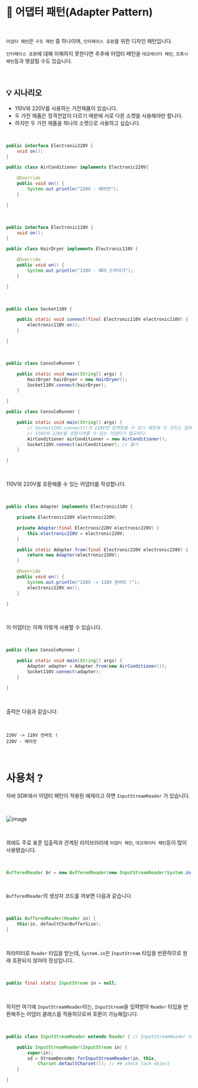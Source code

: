 # 📜 어댑터 패턴(Adapter Pattern)

<br />

`어댑터 패턴`은 `구조 패턴` 중 하나이며, `인터페이스 호환`을 위한 디자인 패턴입니다.

`인터페이스 호환`에 대해 이해하지 못한다면 추후에 어댑터 패턴을 `데코레이터 패턴`, `프록시 패턴`등과 헷갈릴 수도 있습니다.

<br />

## 💡 시나리오

- 110V와 220V를 사용하는 가전제품이 있습니다.
- 두 가전 제품은 정격전압이 다르기 때문에 서로 다른 소켓을 사용해야만 합니다.
- 하지만 두 가전 제품을 하나의 소켓으로 사용하고 싶습니다.

<br />

```java
public interface Electronic220V {
    void on();
}

public class AirConditioner implements Electronic220V{

    @Override
    public void on() {
        System.out.println("220V - 에어컨");
    }

}
```

<br />

```java
public interface Electronic110V {
    void on();
}

public class HairDryer implements Electronic110V {

    @Override
    public void on() {
        System.out.println("110V - 헤어 드라이기");
    }

}
```

<br />

```java
public class Socket110V {

    public static void connect(final Electronic110V electronic110V) {
        electronic110V.on();
    }

}
```

<br />

```java
public class ConsoleRunner {

    public static void main(String[] args) {
        HairDryer hairDryer = new HairDryer();
        Socket110V.connect(hairDryer);
    }

}

public class ConsoleRunner {

    public static void main(String[] args) {
        // Socket110V.connect()가 110V만 입력받을 수 있기 때문에 이 코드는 컴파일 에러 발생.
        // 110V와 220V를 호환시켜줄 수 있는 어댑터가 필요하다.
        AirConditioner airConditioner = new AirConditioner();
        Socket110V.connect(airConditioner); // 불가
    }

}
```

<br />

110V와 220V를 호환해줄 수 있는 어댑터를 작성합니다.

<br />

```java
public class Adapter implements Electronic110V {

    private Electronic220V electronic220V;

    private Adapter(final Electronic220V electronic220V) {
        this.electronic220V = electronic220V;
    }

    public static Adapter from(final Electronic220V electronic220V) {
        return new Adapter(electronic220V);
    }

    @Override
    public void on() {
        System.out.println("220V -> 110V 컨버트 !");
        electronic220V.on();
    }

}
```

<br />

이 어댑터는 이제 이렇게 사용할 수 있습니다.

<br />

```java
public class ConsoleRunner {

    public static void main(String[] args) {
        Adapter adapter = Adapter.from(new AirConditioner());
        Socket110V.connect(adapter);
    }

}
```

<br />

출력은 다음과 같습니다.

<br />

```shell
220V -> 110V 컨버트 !
220V - 에어컨
```

<br />

# 사용처 ?

자바 SDK에서 어댑터 패턴이 적용된 예제라고 하면 `InputStreamReader` 가 있습니다.

<br />

![image](https://user-images.githubusercontent.com/71188307/133993951-0fa374c6-ad0a-43b7-afde-97d01d921e4c.png)


<br />

외에도 주로 표준 입출력과 관계된 라이브러리에 `어댑터 패턴`, `데코레이터 패턴`등이 많이 사용됐습니다.

<br />

```java
BufferedReader br = new BufferedReader(new InputStreamReader(System.in));
```

<br />

`BufferedReader`의 생성자 코드를 까보면 다음과 같습니다.

<br />

```java
public BufferedReader(Reader in) {
    this(in, defaultCharBufferSize);
}
```

<br />

파라미터로 `Reader` 타입을 받는데,  `System.in`은 `InputStream` 타입을 반환하므로 원래 호환되지 않아야 정상입니다.

<br />

```java
public final static InputStream in = null;
```

<br />

하지만 여기에 `InputStreamReader`라는, `InputStream`을 입력받아 `Reader` 타입을 반환해주는 어댑터 클래스를 적용하므로써 호환이 가능해집니다.

<br />

```java
public class InputStreamReader extends Reader { // InputStreamReader 는 Reader 를 상속받습니다.

    public InputStreamReader(InputStream in) {
        super(in);
        sd = StreamDecoder.forInputStreamReader(in, this,
            Charset.defaultCharset()); // ## check lock object
    }

}
```

<br />
